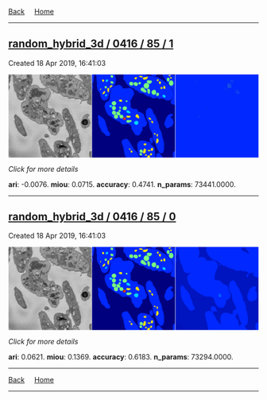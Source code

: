 
[Back](..)&nbsp;&nbsp;&nbsp;&nbsp;&nbsp;[Home](https://leapmanlab.github.io/snapshots)

---

<div class="summary"><a href="1"><h2>random_hybrid_3d / 0416 / 85 / 1</h2></a><p>Created 18 Apr 2019, 16:41:03
</p><a href="1"><img src="1/media/summary.png" align="center"></a><p>
<i>Click for more details</i>
</p></div>

**ari**: -0.0076. **miou**: 0.0715. **accuracy**: 0.4741. **n_params**: 73441.0000. 

---

<div class="summary"><a href="0"><h2>random_hybrid_3d / 0416 / 85 / 0</h2></a><p>Created 18 Apr 2019, 16:41:03
</p><a href="0"><img src="0/media/summary.png" align="center"></a><p>
<i>Click for more details</i>
</p></div>

**ari**: 0.0621. **miou**: 0.1369. **accuracy**: 0.6183. **n_params**: 73294.0000. 

---

[Back](..)&nbsp;&nbsp;&nbsp;&nbsp;&nbsp;[Home](https://leapmanlab.github.io/snapshots)

---